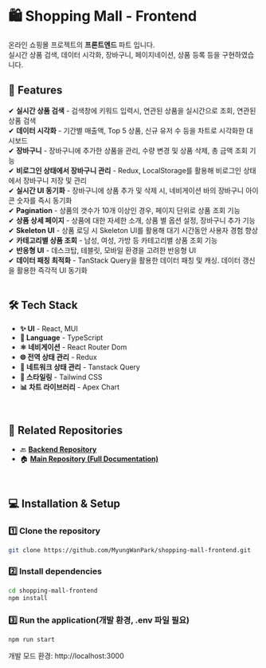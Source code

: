 # 🛍️ Shopping Mall - Frontend
온라인 쇼핑몰 프로젝트의 **프론트엔드** 파트 입니다. <br/>
실시간 상품 검색, 데이터 시각화, 장바구니, 페이지네이션, 상품 등록 등을 구현하였습니다. <br/>

## 🚀 Features
✔ **실시간 상품 검색** - 검색창에 키워드 입력시, 연관된 상품을 실시간으로 조회, 연관된 상품 검색 <br/>
✔ **데이터 시각화** - 기간별 매출액, Top 5 상품, 신규 유저 수 등을 차트로 시각화한 대시보드 <br/>
✔ **장바구니** - 장바구니에 추가한 상품을 관리, 수량 변경 및 상품 삭제, 총 금액 조회 기능 <br/>
✔ **비로그인 상태에서 장바구니 관리** - Redux, LocalStorage를 활용해 비로그인 상태에서 장바구니 저장 및 관리 <br/>
✔ **실시간 UI 동기화** - 장바구니에 상품 추가 및 삭제 시, 네비게이션 바의 장바구니 아이콘 숫자를 즉시 동기화 <br/>
✔ **Pagination** - 상품의 갯수가 10개 이상인 경우, 페이지 단위로 상품 조회 기능 <br/>
✔ **상품 상세 페이지** - 상품에 대한 자세한 소개, 상품 별 옵션 설정, 장바구니 추가 기능 <br/>
✔ **Skeleton UI** - 상품 로딩 시 Skeleton UI를 활용해 대기 시간동안 사용자 경험 향상 <br/>
✔ **카테고리별 상품 조회** - 남성, 여성, 가방 등 카테고리별 상품 조회 기능 <br/>
✔ **반응형 UI** - 데스크탑, 테블릿, 모바일 환경을 고려한 반응형 UI <br/>
✔ **데이터 패칭 최적화** - TanStack Query을 활용한 데이터 패칭 및 캐싱. 데이터 갱신을 활용한 즉각적 UI 동기화 <br/>
<br/>

## 🛠️ Tech Stack

- **✨ UI** - React, MUI <br/>
- **📃 Language** - TypeScript  <br/>
- **⚛️ 네비게이션** - React Router Dom  <br/>
- **🌐 전역 상태 관리** - Redux  <br/>
- **🎯 네트워크 상태 관리** - Tanstack Query  <br/>
- **🎨 스타일링** - Tailwind CSS <br/> 
- **📊 차트 라이브러리** - Apex Chart <br/>
<br/>

## 🔗 Related Repositories
- 🔙 **[Backend Repository](https://github.com/MyungWanPark/shopping-mall-backend)**
- 🏠 **[Main Repository (Full Documentation)](https://github.com/MyungWanPark/Online-Shopping-Mall)**
<br/>

## 💻 Installation & Setup

### 1️⃣ Clone the repository

```bash
git clone https://github.com/MyungWanPark/shopping-mall-frontend.git
```

### 2️⃣ Install dependencies
```bash
cd shopping-mall-frontend
npm install
```

### 3️⃣ Run the application(개발 환경, .env 파일 필요)

```bash
npm run start
```
개발 모드 환경: http://localhost:3000 

